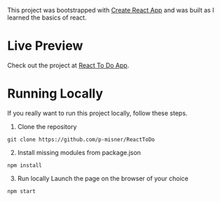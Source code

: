 This project was bootstrapped with [Create React App](https://github.com/facebook/create-react-app) and was built as I learned the basics of react.

# Live Preview

Check out the project at [React To Do App](https://p-misner.github.io/ReactToDo).

# Running Locally

If you really want to run this project locally, follow these steps.

1. Clone the repository

```
git clone https://github.com/p-misner/ReactToDo
```

2. Install missing modules from package.json

```
npm install
```

3. Run locally
   Launch the page on the browser of your choice

```
npm start
```
